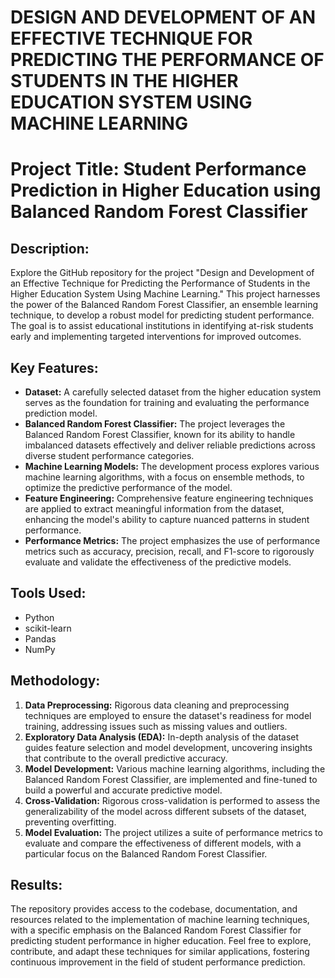 # DESIGN AND DEVELOPMENT OF AN EFFECTIVE TECHNIQUE FOR PREDICTING THE PERFORMANCE OF STUDENTS IN THE HIGHER EDUCATION SYSTEM USING MACHINE LEARNING

# Project Title: Student Performance Prediction in Higher Education using Balanced Random Forest Classifier

## Description:
Explore the GitHub repository for the project "Design and Development of an Effective Technique for Predicting the Performance of Students in the Higher Education System Using Machine Learning." This project harnesses the power of the Balanced Random Forest Classifier, an ensemble learning technique, to develop a robust model for predicting student performance. The goal is to assist educational institutions in identifying at-risk students early and implementing targeted interventions for improved outcomes.

## Key Features:
- **Dataset:** A carefully selected dataset from the higher education system serves as the foundation for training and evaluating the performance prediction model.
- **Balanced Random Forest Classifier:** The project leverages the Balanced Random Forest Classifier, known for its ability to handle imbalanced datasets effectively and deliver reliable predictions across diverse student performance categories.
- **Machine Learning Models:** The development process explores various machine learning algorithms, with a focus on ensemble methods, to optimize the predictive performance of the model.
- **Feature Engineering:** Comprehensive feature engineering techniques are applied to extract meaningful information from the dataset, enhancing the model's ability to capture nuanced patterns in student performance.
- **Performance Metrics:** The project emphasizes the use of performance metrics such as accuracy, precision, recall, and F1-score to rigorously evaluate and validate the effectiveness of the predictive models.

## Tools Used:
- Python
- scikit-learn
- Pandas
- NumPy

## Methodology:
1. **Data Preprocessing:** Rigorous data cleaning and preprocessing techniques are employed to ensure the dataset's readiness for model training, addressing issues such as missing values and outliers.
2. **Exploratory Data Analysis (EDA):** In-depth analysis of the dataset guides feature selection and model development, uncovering insights that contribute to the overall predictive accuracy.
3. **Model Development:** Various machine learning algorithms, including the Balanced Random Forest Classifier, are implemented and fine-tuned to build a powerful and accurate predictive model.
4. **Cross-Validation:** Rigorous cross-validation is performed to assess the generalizability of the model across different subsets of the dataset, preventing overfitting.
5. **Model Evaluation:** The project utilizes a suite of performance metrics to evaluate and compare the effectiveness of different models, with a particular focus on the Balanced Random Forest Classifier.

## Results:
The repository provides access to the codebase, documentation, and resources related to the implementation of machine learning techniques, with a specific emphasis on the Balanced Random Forest Classifier for predicting student performance in higher education. Feel free to explore, contribute, and adapt these techniques for similar applications, fostering continuous improvement in the field of student performance prediction.
